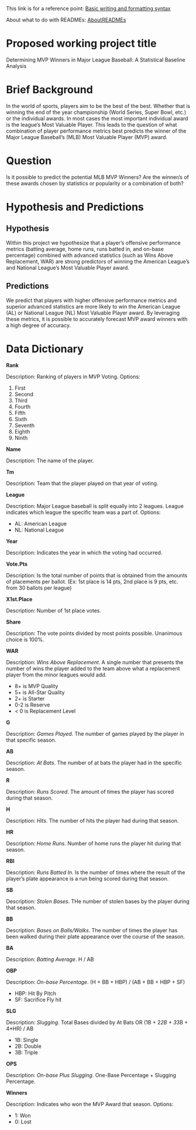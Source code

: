 This link is for a reference point:
[Basic writing and formatting syntax](https://docs.github.com/en/get-started/writing-on-github/getting-started-with-writing-and-formatting-on-github/basic-writing-and-formatting-syntax#links)

About what to do with READMEs:
[AboutREADMEs](https://docs.github.com/en/repositories/managing-your-repositorys-settings-and-features/customizing-your-repository/about-readmes)

# Proposed working project title

Determining MVP Winners in Major League Baseball: A Statistical Baseline Analysis

# Brief Background

In the world of sports, players aim to be the best of the best. Whether that is winning the end of the year championship (World Series, Super Bowl, etc.) or the individual awards. In most cases the most important individual award is the league’s Most Valuable Player. This leads to the question of what combination of player performance metrics best predicts the winner of the Major League Baseball’s (MLB) Most Valuable Player (MVP) award.

# Question

Is it possible to predict the potential MLB MVP Winners?
Are the winner/s of these awards chosen by statistics or popularity or a combination of both?

# Hypothesis and Predictions

## Hypothesis

Within this project we hypothesize that a player’s offensive performance metrics (batting average, home runs, runs batted in, and on-base percentage) combined with advanced statistics (such as Wins Above Replacement, WAR) are strong predictors of winning the American League’s and National League’s Most Valuable Player award.

## Predictions

We predict that players with higher offensive performance metrics and superior advanced statistics are more likely to win the American League (AL) or National League (NL) Most Valuable Player award. By leveraging these metrics, it is possible to accurately forecast MVP award winners with a high degree of accuracy.

# Data Dictionary

**Rank**

Description: Ranking of players in MVP Voting.
Options: 
1. First
2. Second
3. Third
4. Fourth
5. Fifth
6. Sixth
7. Seventh
8. Eighth
9. Ninth 

**Name**

Description: The name of the player.

**Tm**

Description: Team that the player played on that year of voting.

**League**

Description: Major League baseball is split equally into 2 leagues. League indicates which league the specific team was a part of.
Options:
- AL: American League
- NL: National League

**Year**

Description: Indicates the year in which the voting had occurred.

**Vote.Pts**

Description: Is the total number of points that is obtained from the amounts of placements per ballot. (Ex: 1st place is 14 pts, 2nd place is 9 pts, etc. from 30 ballots per league) 

**X1st.Place**

Description: Number of 1st place votes.

**Share**

Description: The vote points divided by most points possible. Unanimous choice is 100%.

**WAR**

Description: *Wins Above Replacement*. A single number that presents the number of wins the player added to the team above what a replacement player from the minor leagues would add.
- 8+ is MVP Quality
- 5+ is All-Star Quality 
- 2+ is Starter
- 0-2 is Reserve
- < 0 is Replacement Level

**G** 

Description: *Games Played*. The number of games played by the player in that specific season.

**AB**

Description: *At Bats*. The number of at bats the player had in the specific season.

**R**

Description: *Runs Scored*. The amount of times the player has scored during that season.

**H**

Description: *Hits*. The number of hits the player had during that season.

**HR**

Description: *Home Runs*. Number of home runs the player hit during that season.

**RBI**

Description: *Runs Batted In*. Is the number of times where the result of the player’s plate appearance is a run being scored during that season.

**SB**

Description: *Stolen Bases*. THe number of stolen bases by the player during that season.

**BB**

Description: *Bases on Balls/Walks*. The number of times the player has been walked during their plate appearance over the course of the season.

**BA**

Description: *Batting Average*. H / AB 

**OBP**

Description: *On-base Percentage*. (H + BB + HBP) / (AB + BB + HBP + SF)
- HBP: Hit By Pitch
- SF: Sacrifice Fly hit

**SLG**

Description: *Slugging*. Total Bases divided by At Bats OR (1B + 2*2B + 3*3B + 4*HR) / AB
- 1B: Single
- 2B: Double
- 3B: Triple

**OPS**

Description: *On-base Plus Slugging*. One-Base Percentage + Slugging Percentage.

**Winners**

Description: Indicates who won the MVP Award that season.
Options:
- 1: Won
- 0: Lost

